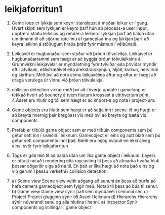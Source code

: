 # leikjaforritun1

1. Game loop er lykkja sem keyrir stanslaust á meðan leikur er í gang. Hvert skipti sem lykkjan er keyrð þarf hún að process-a user input, uppfæra stöðu leiksins og render-a leikinn. Lykkjan þarf að halda utan um tímann til að stjórna rate-inu af gameplay-inu og lykkjan þarf að keyra leikinn á stöðugum hraða þrátt fyrir mismun í vélbúnaði.
2. Leikjavél er hugbúnaður sem styður við þróun tölvuleikja. Leikjavél er hugbúnaðarrammi sem hægt er að byggja þróun tölvuleiksins á. Grunnvirkni leikjavélar er myndsetning fyrir tvívíðar eða þrívíðar myndir eftir atvikum, eðlisfræðivél eða árekstrarskynjun, hljóð, kvikun, netvirkni og skriftun. Með því að nota sömu leikjavélina aftur og aftur er hægt að draga verulega úr vinnu við þróun tölvuleikja. 
3. collision detection virkar með því að í hverju update í gameloop er tékkað hvort að boundry á tvem hlutum krossast á eitthverjum púnt. 
4.Asset eru hlutir og tól sem hægt er að import-a og nota í project-um.
5. Game objects eru hlutir sem hægt er að setja inn í scene-ið og hægt er að breyta hvernig þeir bregðast við með því að breyta og bæta við components.
6. Prefab er tilbúið game object sem er með tilbúin components sem þú getur sett inn í svæðið í leiknum. Gameobject er eins og autt blað sem þú getur sett components inní það. Bæði eru mjög svipuð en ekki alveg eins.
svör fyrir leikjaforritun
7. Tags er góð leið til að halda utan um líka game object í leiknum. Layers er oftast notað í rendering eða raycasting
til þess að afmarka hvaða hluti þessar aðgerðir eiga að ná til. En það er líka hægt að nota það eins og við gerum í
þessu verkefni í collision detection.

8. a) Scene view 
  Scene view veitir aðgang að senuni án þess að þurfa að hafa camera gameobject sem fylgir með. Notað til þess að búa til senur.
  b) Game view 
  Game view sýnir það sem myndavél í senunni sér.
  c) Project 
  Project glugginn sýnir öll Asset í leiknum
  d) Hierarchy 
  Hierarchy sýnir núverandi senu og alla hlutina í henni.
  e) Inspector 
  Sýnir components og stillingar í game object
